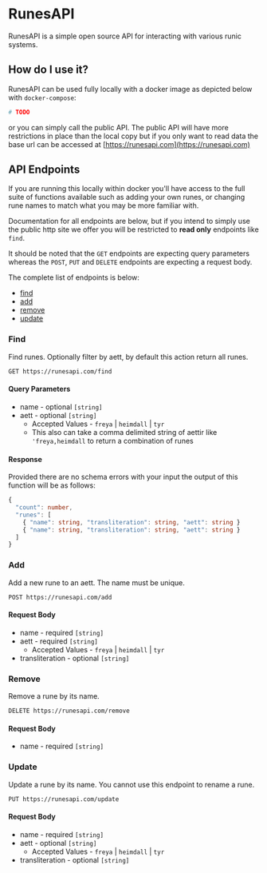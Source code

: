 # RunesAPI

RunesAPI is a simple open source API for interacting with various
runic systems.

## How do I use it?

RunesAPI can be used fully locally with a docker image as depicted below
with `docker-compose`:

```yaml
# TODO
```

or you can simply call the public API. The public API will have more restrictions
in place than the local copy but if you only want to read data the base url can
be accessed at [https://runesapi.com](https://runesapi.com)

## API Endpoints

If you are running this locally within docker you'll have access to the full
suite of functions available such as adding your own runes, or changing rune
names to match what you may be more familiar with.

Documentation for all endpoints are below, but if you intend to simply use the
public http site we offer you will be restricted to **read only** endpoints like
`find`.

It should be noted that the `GET` endpoints are expecting query parameters whereas
the `POST`, `PUT` and `DELETE` endpoints are expecting a request body.

The complete list of endpoints is below:

- [find](#find)
- [add](#add)
- [remove](#remove)
- [update](#update)

### Find

Find runes. Optionally filter by aett, by default this action return all runes.

```http
GET https://runesapi.com/find
```

#### Query Parameters

- name - optional `[string]`
- aett - optional `[string]`
  - Accepted Values - `freya` | `heimdall` | `tyr`
  - This also can take a comma delimited string of aettir like `'freya,heimdall` to return a combination of runes

#### Response

Provided there are no schema errors with your input the output of this
function will be as follows:

```ts
{
  "count": number,
  "runes": [
    { "name": string, "transliteration": string, "aett": string }
    { "name": string, "transliteration": string, "aett": string }
  ]
}
```

### Add

Add a new rune to an aett. The name must be unique.

```http
POST https://runesapi.com/add
```

#### Request Body

- name - required `[string]`
- aett - required `[string]`
  - Accepted Values - `freya` | `heimdall` | `tyr`
- transliteration - optional `[string]`

### Remove

Remove a rune by its name.

```http
DELETE https://runesapi.com/remove
```

#### Request Body

- name - required `[string]`

### Update

Update a rune by its name. You cannot use this endpoint to rename a rune.

```http
PUT https://runesapi.com/update
```

#### Request Body

- name - required `[string]`
- aett - optional `[string]`
  - Accepted Values - `freya` | `heimdall` | `tyr`
- transliteration - optional `[string]`
